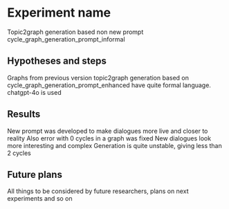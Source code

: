 # Experiment name
Topic2graph generation based non new prompt cycle_graph_generation_prompt_informal

## Hypotheses and steps

Graphs from previous version topic2graph generation based on cycle_graph_generation_prompt_enhanced
have quite formal language.
chatgpt-4o is used

## Results

New prompt was developed to make dialogues more live and closer to reality
Also error with 0 cycles in a graph was fixed
New dialogues look more interesting and complex
Generation is quite unstable, giving less than 2 cycles

## Future plans
All things to be considered by future researchers, plans on next experiments and so on

